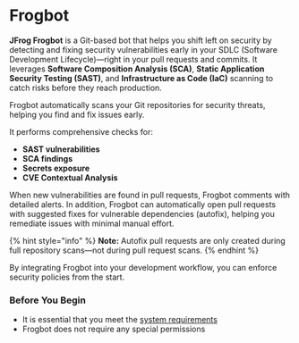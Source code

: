 # Frogbot

**JFrog Frogbot** is a Git-based bot that helps you shift left on security by detecting and fixing security vulnerabilities early in your SDLC (Software Development Lifecycle)—right in your pull requests and commits. It leverages **Software Composition Analysis (SCA)**, **Static Application Security Testing (SAST)**, and **Infrastructure as Code (IaC)** scanning to catch risks before they reach production.

Frogbot automatically scans your Git repositories for security threats, helping you find and fix issues early.&#x20;

It performs comprehensive checks for:

* **SAST vulnerabilities**
* **SCA findings**
* **Secrets exposure**
* **CVE Contextual Analysis**

When new vulnerabilities are found in pull requests, Frogbot comments with detailed alerts. In addition, Frogbot can automatically open pull requests with suggested fixes for vulnerable dependencies (autofix), helping you remediate issues with minimal manual effort.

{% hint style="info" %}
**Note:** Autofix pull requests are only created during full repository scans—not during pull request scans.
{% endhint %}

By integrating Frogbot into your development workflow, you can enforce security policies from the start.

### Before You Begin

* It is essential that you meet the [system requirements](../)
* Frogbot does not require any special permissions&#x20;
